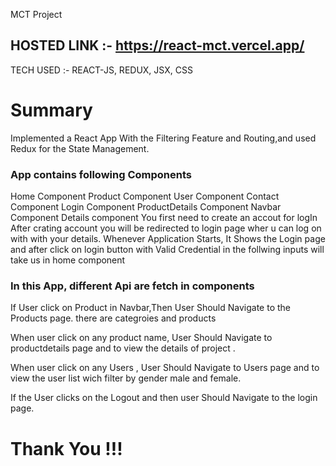 MCT Project
## HOSTED LINK :- https://react-mct.vercel.app/
TECH USED :- REACT-JS, REDUX, JSX, CSS


# Summary
Implemented a React App With the Filtering Feature and Routing,and used Redux for the State Management.
### App contains following Components
Home Component
Product Component
User Component
Contact Component
Login Component
ProductDetails Component
Navbar Component
Details component
You first need to create an accout for logIn
After crating account you will be redirected to login page wher u can log on with with your details.
Whenever Application Starts, It Shows the Login page and after click on login button with Valid Credential in the follwing inputs will take us in home component

 ### In this App, different Api are fetch in components

If User click on Product in Navbar,Then User Should Navigate to the Products page. there are categroies and products

When user click on any product name, User Should Navigate to productdetails page and to view the details of project .

When user click on any Users , User Should Navigate to Users page and to view the user list wich filter by gender male and female.

If the User clicks on the Logout and then user Should Navigate to the login page.

# Thank You !!!
